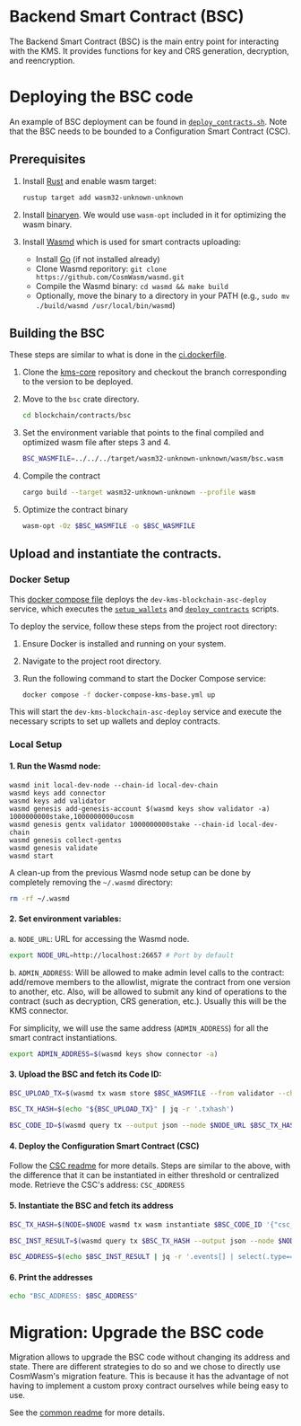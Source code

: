 # Backend Smart Contract (BSC)

The Backend Smart Contract (BSC) is the main entry point for interacting with the KMS. It provides functions for key and CRS generation, decryption, and reencryption.

# Deploying the BSC code

An example of BSC deployment can be found in [`deploy_contracts.sh`](../../scripts/deploy_contracts.sh). Note that the BSC needs to be bounded to a Configuration Smart Contract (CSC).

## Prerequisites

1. Install [Rust](https://www.rust-lang.org/tools/install) and enable wasm target:
   ```bash
   rustup target add wasm32-unknown-unknown
   ```

2. Install [binaryen](https://github.com/WebAssembly/binaryen). We would use
   `wasm-opt` included in it for optimizing the wasm binary.

3. Install [Wasmd](https://github.com/CosmWasm/wasmd) which is used for smart contracts uploading:
   - Install [Go](https://go.dev/dl/) (if not installed already)
   - Clone Wasmd reporitory: ```git clone https://github.com/CosmWasm/wasmd.git```
   - Compile the Wasmd binary: ```cd wasmd && make build```
   - Optionally, move the binary to a directory in your PATH (e.g., ```sudo mv ./build/wasmd /usr/local/bin/wasmd```)

## Building the BSC

These steps are similar to what is done in the [ci.dockerfile](../operations/docker/ci.dockerfile).

1. Clone the [kms-core](https://github.com/zama-ai/kms-core) repository and checkout the branch corresponding to the version to be deployed.

2. Move to the `bsc` crate directory.

   ```bash
   cd blockchain/contracts/bsc
   ```

3. Set the environment variable that points to the final compiled and optimized wasm file after steps 3 and 4.

   ```bash
   BSC_WASMFILE=../../../target/wasm32-unknown-unknown/wasm/bsc.wasm
   ```

4. Compile the contract

   ```bash
   cargo build --target wasm32-unknown-unknown --profile wasm
   ```

5. Optimize the contract binary

   ```bash
   wasm-opt -Oz $BSC_WASMFILE -o $BSC_WASMFILE
   ```

## Upload and instantiate the contracts.

### Docker Setup
This [docker compose file](../../../docker-compose-kms-base.yml) deploys the `dev-kms-blockchain-asc-deploy` service, which executes the [`setup_wallets`](../../scripts/setup_wallets.sh) and [`deploy_contracts`](../../scripts/deploy_contracts.sh) scripts.

To deploy the service, follow these steps from the project root directory:

1. Ensure Docker is installed and running on your system.
2. Navigate to the project root directory.
3. Run the following command to start the Docker Compose service:

    ```bash
    docker compose -f docker-compose-kms-base.yml up
    ```

This will start the `dev-kms-blockchain-asc-deploy` service and execute the necessary scripts to set up wallets and deploy contracts.

### Local Setup

#### 1. Run the Wasmd node:

```
wasmd init local-dev-node --chain-id local-dev-chain
wasmd keys add connector
wasmd keys add validator
wasmd genesis add-genesis-account $(wasmd keys show validator -a) 1000000000stake,1000000000ucosm
wasmd genesis gentx validator 1000000000stake --chain-id local-dev-chain
wasmd genesis collect-gentxs
wasmd genesis validate
wasmd start
```

A clean-up from the previous Wasmd node setup can be done by completely removing the `~/.wasmd` directory:
```bash
rm -rf ~/.wasmd
```

#### 2. Set environment variables:

a. `NODE_URL`: URL for accessing the Wasmd node.

```bash
export NODE_URL=http://localhost:26657 # Port by default
```

b. `ADMIN_ADDRESS`: Will be allowed to make admin level calls to the contract:
add/remove members to the allowlist, migrate the contract from one version to
another, etc. Also, will be allowed to submit any kind of operations to the contract (such as
decryption, CRS generation, etc.). Usually this will be the KMS connector.

For simplicity, we will use the same address (`ADMIN_ADDRESS`) for all the smart contract instantiations.

```bash
export ADMIN_ADDRESS=$(wasmd keys show connector -a)
```

#### 3. Upload the BSC and fetch its Code ID:

   ```bash
   BSC_UPLOAD_TX=$(wasmd tx wasm store $BSC_WASMFILE --from validator --chain-id local-dev-chain --node $NODE_URL --gas-prices 0.25ucosm --gas auto --gas-adjustment 1.3 -y --output json)
   ```

   ```bash
   BSC_TX_HASH=$(echo "${BSC_UPLOAD_TX}" | jq -r '.txhash')
   ```

   ```bash
   BSC_CODE_ID=$(wasmd query tx --output json --node $NODE_URL $BSC_TX_HASH | jq -r '.events[] | select(.type=="store_code") | .attributes[] | select(.key=="code_id") | .value')
   ```

#### 4. Deploy the Configuration Smart Contract (CSC)
Follow the [CSC readme](../csc/README.md) for more details. Steps are similar to the above, with the difference that it can be instantiated in either threshold or centralized mode. Retrieve the CSC's address: `CSC_ADDRESS`

#### 5. Instantiate the BSC and fetch its address
   ```bash
   BSC_TX_HASH=$(NODE=$NODE wasmd tx wasm instantiate $BSC_CODE_ID '{"csc_address": "'$CSC_ADDRESS'", "allowlists":{"generate": ["'$ADMIN_ADDRESS'"], "response": ["'$ADMIN_ADDRESS'"], "admin": ["'$ADMIN_ADDRESS'"]} }' --label "bsc" --from validator --output json --chain-id local-dev-chain -y --admin $ADMIN_ADDRESS --gas-prices 0.25ucosm --gas auto --gas-adjustment 1.3  | jq -r '.txhash')
   ```

   ```bash
   BSC_INST_RESULT=$(wasmd query tx $BSC_TX_HASH --output json --node $NODE_URL)
   ```

   ```bash
   BSC_ADDRESS=$(echo $BSC_INST_RESULT | jq -r '.events[] | select(.type=="instantiate") | .attributes[] | select(.key=="_contract_address") | .value')
   ```

#### 6. Print the addresses

   ```bash
   echo "BSC_ADDRESS: $BSC_ADDRESS"
   ```

# Migration: Upgrade the BSC code

Migration allows to upgrade the BSC code without changing its address and state. There are different strategies to do so and we chose to directly use CosmWasm's migration feature. This is because it has the advantage of not having to implement a custom proxy contract ourselves while being easy to use.

See the [common readme](../common/README.md) for more details.

